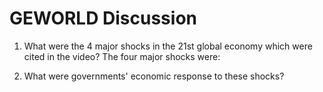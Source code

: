# GEWORLD Discussion

1. What were the 4 major shocks in the 21st global economy which were cited in the video?
  The four major shocks were:

2. What were governments' economic response to these shocks?
